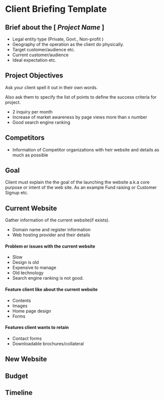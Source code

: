# Client Briefing Template

## Brief about the \[ _**Project Name**_ \]

* Legal entity type \(Private, Govt., Non-profit \)   
* Geography of the operation as the client do physically.
* Target customer/audience etc.
* Current customer/audience
* Ideal expectation etc.

## Project Objectives

Ask your client spell it out in their own words.

Also ask them to specify the list of points to define the success criteria for project. 

* 2 inquiry per month
* Increase of market awareness by page views more than x number
* Good search engine ranking

  

## Competitors

* Information of Competitor organizations with heir website and details as much as possible

## Goal

Client must explain the the goal of the launching the website a.k.a core purpose or intent of the web site. As an example Fund raising or Customer Signup etc.

## Current Website 

Gather information of the current website\(if exists\).

* Domain name and register information  
* Web hosting provider and their details

#### Problem or issues with the current website

* Slow
* Design is old
* Expensive to manage
* Old technology 
* Search engine ranking is not good.

#### Feature client like about the current website

* Contents
* Images
* Home page design
* Forms

#### Features client wants to retain

* Contact forms
* Downloadable brochures/collateral

 

## New Website





## Budget





## Timeline

